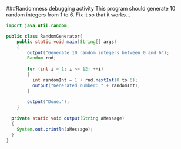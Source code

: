 <!--ajh:done-->
###Randomness debugging activity
This program should generate 10 random integers from 1 to 6. Fix it so that it works...

```java
import java.util.random;

public class RandomGenerator{
    public static void main(String[] args)
    {
        output("Generate 10 random integers between 0 and 6");
        Random rnd;
        
        for (int i = 1; i <= 12; ++i)
        {
          int randomInt = 1 + rnd.nextInt(0 to 6);
          output("Generated number: " + randomInt);
        }
    
        output("Done.");
    }
  
  private static void output(String aMessage)
  {
    System.out.println(aMessage);
  }
}
```



